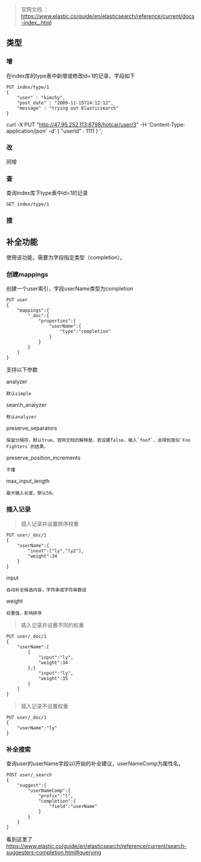 


> 官网文档 ： https://www.elastic.co/guide/en/elasticsearch/reference/current/docs-index_.html



## 类型

### 增

在index库的type表中新增或修改id=1的记录，字段如下

```log
PUT index/type/1
{
	"user" : "kimchy",
	"post_date" : "2009-11-15T14:12:12",
	"message" : "trying out Elasticsearch"
}
```


curl -X PUT "http://47.95.252.113:8798/hotcar/user/3" -H 'Content-Type: application/json' -d'
{
    "userId" : 1111
}
';


### 改

同增

### 查

查询index库下type表中id=1的记录

```log
GET index/type/1
```

### 搜



## 补全功能

使用该功能，需要为字段指定类型（completion）。

### 创建mappings

创建一个user索引，字段userName类型为completion

```log
PUT user
{
	"mappings":{
		"_doc":{
			"properties":{
				"userName":{
					"type":"completion"
				}
			}
		}
	}
}
```

支持以下参数

analyzer

	默认simple

search_analyzer

	默认analyzer

preserve_separators

	保留分隔符，默认true。官网文档的解释是，若设置false，输入`foof`，会得到类似`Foo Fighters`的结果。

preserve_position_increments

	不懂

max_input_length

	最大输入长度，默认50。

### 插入记录

> 插入记录并设置排序权重

```log
PUT user/_doc/1
{
	"userName":{
		"inout":["ly","ly2"],
		"weight":34
	}
}
```

input
	
	自动补全候选内容，字符串或字符串数组
	
weight

	权重值，影响排序
	
> 插入记录并设置不同的权重

```log
PUT user/_doc/1
{
	"userName":[
		{
			"input":"ly",
			"weight":34
		},{
			"input":"ly",
			"weight":35
		}
	]
}
```

> 插入记录不设置权重

```log
PUT user/_doc/1
{
	"userName":"ly"
}
```

### 补全搜索

查询user的userName字段以l开始的补全建议，userNameComp为属性名。

```log
POST user/_search
{
	"suggest":{
		"userNameComp":{
			"prefix":"l",
			"completion":{
				"field":"userName"
			}
		}
	}
}
```



看到这里了 https://www.elastic.co/guide/en/elasticsearch/reference/current/search-suggesters-completion.html#querying







































